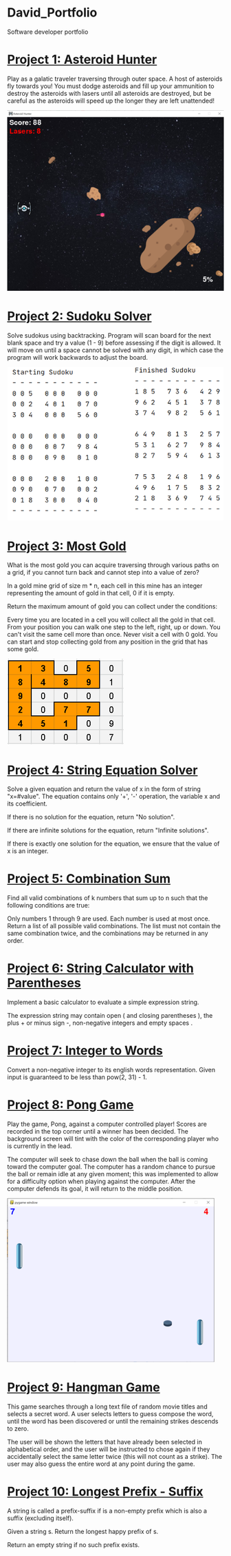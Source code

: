 # David_Portfolio
Software developer portfolio

# [Project 1: Asteroid Hunter](https://github.com/foleydavid/AsteroidHunter)
Play as a galatic traveler traversing through outer space.  A host of asteroids fly towards you!  You must dodge asteroids and fill up your ammunition to destroy the asteroids with lasers until all asteroids are destroyed, but be careful as the asteroids will speed up the longer they are left unattended!

![](/images/Asteroid%20Hunter%20Photo.png)

# [Project 2: Sudoku Solver](https://github.com/foleydavid/sudokuSolver)
Solve sudokus using backtracking.  Program will scan board for the next blank space and try a value (1 - 9) before assessing if the digit is allowed.  It will move on until a space cannot be solved with any digit, in which case the program will work backwards to adjust the board.

![](images/Sudoku.png)

# [Project 3: Most Gold](https://github.com/foleydavid/mostGold)
What is the most gold you can acquire traversing through various paths on a grid, if you cannot turn back and cannot step into a value of zero?

In a gold mine grid of size m * n, each cell in this mine has an integer representing the amount of gold in that cell, 0 if it is empty.

Return the maximum amount of gold you can collect under the conditions:

Every time you are located in a cell you will collect all the gold in that cell. From your position you can walk one step to the left, right, up or down. You can't visit the same cell more than once. Never visit a cell with 0 gold. You can start and stop collecting gold from any position in the grid that has some gold.

![](images/Most_Gold.png)

# [Project 4: String Equation Solver](https://github.com/foleydavid/solveEquation)
Solve a given equation and return the value of x in the form of string "x=#value". The equation contains only '+', '-' operation, the variable x and its coefficient.

If there is no solution for the equation, return "No solution".

If there are infinite solutions for the equation, return "Infinite solutions".

If there is exactly one solution for the equation, we ensure that the value of x is an integer.

# [Project 5: Combination Sum](https://github.com/foleydavid/combinationSum3)
Find all valid combinations of k numbers that sum up to n such that the following conditions are true:

Only numbers 1 through 9 are used. Each number is used at most once. Return a list of all possible valid combinations. The list must not contain the same combination twice, and the combinations may be returned in any order.

# [Project 6: String Calculator with Parentheses](https://github.com/foleydavid/BasicStringCalculator)
Implement a basic calculator to evaluate a simple expression string.

The expression string may contain open ( and closing parentheses ), the plus + or minus sign -, non-negative integers and empty spaces .

# [Project 7: Integer to Words](https://github.com/foleydavid/IntegerToWords)
Convert a non-negative integer to its english words representation. Given input is guaranteed to be less than pow(2, 31) - 1.

# [Project 8: Pong Game](https://github.com/foleydavid/Pong)
Play the game, Pong, against a computer controlled player!  Scores are recorded in the top corner until a winner has been decided.  The background screen will tint with the color of the corresponding player who is currently in the lead.

The computer will seek to chase down the ball when the ball is coming toward the computer goal.  The computer has a random chance to pursue the ball or remain idle at any given moment; this was implemented to allow for a difficulty option when playing against the computer.  After the computer defends its goal, it will return to the middle position.

![](images/Pong_Game.png)

# [Project 9: Hangman Game](https://github.com/foleydavid/hangmanGame)
This game searches through a long text file of random movie titles and selects a secret word.  A user selects letters to guess compose the word, until the word has been discovered or until the remaining strikes descends to zero.

The user will be shown the letters that have already been selected in alphabetical order, and the user will be instructed to chose again if they accidentally select the same letter twice (this will not count as a strike).  The user may also guess the entire word at any point during the game.

# [Project 10: Longest Prefix - Suffix](https://github.com/foleydavid/longestPrefix-Suffix)
A string is called a prefix-suffix if is a non-empty prefix which is also a suffix (excluding itself).

Given a string s. Return the longest happy prefix of s.

Return an empty string if no such prefix exists.
